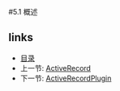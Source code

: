 #5.1 概述


## links
   * [目录](<preface.md>)
   * 上一节: [ActiveRecord](<5.md>)
   * 下一节: [ActiveRecordPlugin](<5.2.md>)

